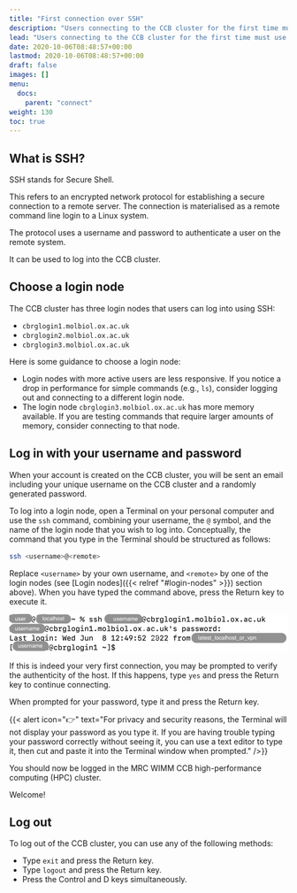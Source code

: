 ```yaml
---
title: "First connection over SSH"
description: "Users connecting to the CCB cluster for the first time must use the username and password send to them by email when their account was created."
lead: "Users connecting to the CCB cluster for the first time must use the username and password send to them by email when their account was created."
date: 2020-10-06T08:48:57+00:00
lastmod: 2020-10-06T08:48:57+00:00
draft: false
images: []
menu:
  docs:
    parent: "connect"
weight: 130
toc: true
---
```


## What is SSH?

SSH stands for Secure Shell.

This refers to an encrypted network protocol for establishing a secure connection
to a remote server.
The connection is materialised as a remote command line login to a Linux system.

The protocol uses a username and password to authenticate a user on the remote system.

It can be used to log into the CCB cluster.

## Choose a login node

The CCB cluster has three login nodes that users can log into using SSH:

- `cbrglogin1.molbiol.ox.ac.uk`
- `cbrglogin2.molbiol.ox.ac.uk`
- `cbrglogin3.molbiol.ox.ac.uk`

Here is some guidance to choose a login node:

- Login nodes with more active users are less responsive.
  If you notice a drop in performance for simple commands (e.g., `ls`),
  consider logging out and connecting to a different login node.
- The login node `cbrglogin3.molbiol.ox.ac.uk` has more memory available.
  If you are testing commands that require larger amounts of memory,
  consider connecting to that node.

## Log in with your username and password

When your account is created on the CCB cluster, you will be sent an email
including your unique username on the CCB cluster and a randomly generated
password.

To log into a login node, open a Terminal on your personal computer and use
the `ssh` command, combining your username, the `@` symbol, and the name of
the login node that you wish to log into.
Conceptually, the command that you type in the Terminal should be structured
as follows:

```bash
ssh <username>@<remote>
```

Replace `<username>` by your own username, and `<remote>` by one of the
login nodes (see [Login nodes]({{< relref "#login-nodes" >}}) section above).
When you have typed the command above, press the Return key to execute it.

![Using the ssh command.](ssh-screenshot.png)

If this is indeed your very first connection, you may be prompted to verify
the authenticity of the host.
If this happens, type `yes` and press the Return key to continue connecting.

When prompted for your password, type it and press the Return key.

{{< alert icon="👉" text="For privacy and security reasons, the Terminal will not display your password as you type it. If you are having trouble typing your password correctly without seeing it, you can use a text editor to type it, then cut and paste it into the Terminal window when prompted." />}}

You should now be logged in the MRC WIMM CCB high-performance computing (HPC)
cluster.

Welcome!

## Log out

To log out of the CCB cluster, you can use any of the following methods:

- Type `exit` and press the Return key.
- Type `logout` and press the Return key.
- Press the Control and D keys simultaneously.

<!-- Link definitions -->
